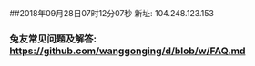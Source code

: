 ##2018年09月28日07时12分07秒 新址: 104.248.123.153
### 兔友常见问题及解答: https://github.com/wanggonging/d/blob/w/FAQ.md

